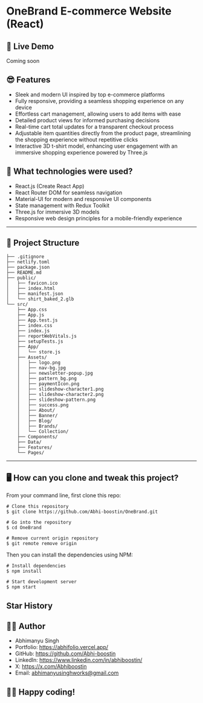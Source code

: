 # OneBrand E-commerce Website (React)



## 📌 Live Demo
Coming soon



## 😎 Features

- Sleek and modern UI inspired by top e-commerce platforms
- Fully responsive, providing a seamless shopping experience on any device
- Effortless cart management, allowing users to add items with ease
- Detailed product views for informed purchasing decisions
- Real-time cart total updates for a transparent checkout process
- Adjustable item quantities directly from the product page, streamlining the shopping experience without repetitive clicks
- Interactive 3D t-shirt model, enhancing user engagement with an immersive shopping experience powered by Three.js 

## 🚀 What technologies were used?

- React.js (Create React App)
- React Router DOM for seamless navigation
- Material-UI for modern and responsive UI components
- State management with Redux Toolkit
- Three.js for immersive 3D models
- Responsive web design principles for a mobile-friendly experience

---

## 📁 Project Structure

```
├── .gitignore
├── netlify.toml
├── package.json
├── README.md
├── public/
│   ├── favicon.ico
│   ├── index.html
│   ├── manifest.json
│   └── shirt_baked_2.glb
└── src/
    ├── App.css
    ├── App.js
    ├── App.test.js
    ├── index.css
    ├── index.js
    ├── reportWebVitals.js
    ├── setupTests.js
    ├── App/
    │   └── store.js
    ├── Assets/
    │   ├── logo.png
    │   ├── nav-bg.jpg
    │   ├── newsletter-popup.jpg
    │   ├── pattern_bg.png
    │   ├── paymentIcon.png
    │   ├── slideshow-character1.png
    │   ├── slideshow-character2.png
    │   ├── slideshow-pattern.png
    │   ├── success.png
    │   ├── About/
    │   ├── Banner/
    │   ├── Blog/
    │   ├── Brands/
    │   └── Collection/
    ├── Components/
    ├── Data/
    ├── Features/
    └── Pages/
```

---

## 🖥️ How can you clone and tweak this project?

From your command line, first clone this repo:

```
# Clone this repository
$ git clone https://github.com/Abhi-boostin/OneBrand.git

# Go into the repository
$ cd OneBrand

# Remove current origin repository
$ git remote remove origin

```

Then you can install the dependencies using NPM:

```
# Install dependencies
$ npm install

# Start development server
$ npm start
```

## Star History



## 🧑‍💻 Author
- Abhimanyu Singh
- Portfolio: https://abhifolio.vercel.app/
- GitHub: https://github.com/Abhi-boostin
- LinkedIn: https://www.linkedin.com/in/abhiboostin/
- X: https://x.com/Abhiboostin
- Email: abhimanyusinghworks@gmail.com

👨‍💻 Happy coding!
---
